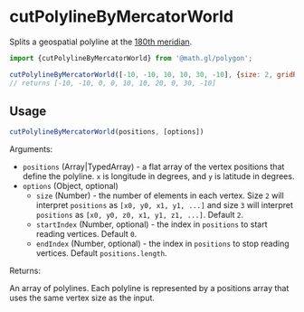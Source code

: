 # cutPolylineByMercatorWorld

Splits a geospatial polyline at the [180th meridian](https://en.wikipedia.org/wiki/180th_meridian).

```js
import {cutPolylineByMercatorWorld} from '@math.gl/polygon';

cutPolylineByMercatorWorld([-10, -10, 10, 10, 30, -10], {size: 2, gridResolution: 10});
// returns [-10, -10, 0, 0, 10, 10, 20, 0, 30, -10]
```

## Usage

```js
cutPolylineByMercatorWorld(positions, [options])
```

Arguments:

- `positions` (Array|TypedArray) - a flat array of the vertex positions that define the polyline. `x` is longitude in degrees, and `y` is latitude in degrees.
- `options` (Object, optional)
  + `size` (Number) - the number of elements in each vertex. Size `2` will interpret `positions` as `[x0, y0, x1, y1, ...]` and size `3` will interpret `positions` as `[x0, y0, z0, x1, y1, z1, ...]`. Default `2`.
  + `startIndex` (Number, optional) - the index in `positions` to start reading vertices. Default `0`.
  + `endIndex` (Number, optional) - the index in `positions` to stop reading vertices. Default `positions.length`.

Returns:

An array of polylines. Each polyline is represented by a positions array that uses the same vertex size as the input.
